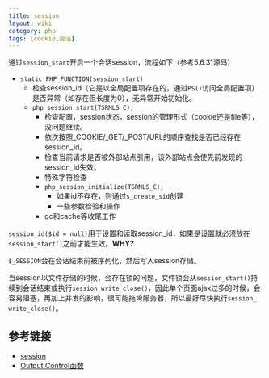 ```yaml
---
title: session
layout: wiki
category: php
tags: [cookie,会话]
---
```


通过`session_start`开启一个会话session，流程如下（参考5.6.31源码）

* `static PHP_FUNCTION(session_start)`
    * 检查session_id（它是以全局配置项存在的，通过`PS()`访问全局配置项）是否异常（如存在但长度为0），无异常开始初始化。
    * `php_session_start(TSRMLS_C);`
        * 检查配置，session状态，session的管理形式（cookie还是file等），没问题继续。
        * 依次按照_COOKIE/_GET/_POST/URL的顺序查找是否已经存在session_id。
        * 检查当前请求是否被外部站点引用，该外部站点会使先前发现的session_id失效。
        * 特殊字符检查
        * `php_session_initialize(TSRMLS_C);`
            * 如果id不存在，则通过`s_create_sid`创建
            * 一些参数检验和操作
        * gc和cache等收尾工作

`session_id($id = null)`用于设置和读取session_id，如果是设置就必须放在`session_start()`之前才能生效。**WHY?**

`$_SESSION`会在会话结束前被序列化，然后写入session存储。

当session以文件存储的时候，会存在锁的问题，文件锁会从`session_start()`持续到会话结束或执行`session_​write_​close()`，因此单个页面ajax过多的时候，会容易阻塞，再加上并发的影响，很可能拖垮服务器，所以最好尽快执行`session_​write_​close()`。

## 参考链接

* [session](http://php.net/manual/zh/session.examples.basic.php)
* [Output Control函数](http://php.net/manual/zh/ref.outcontrol.php)